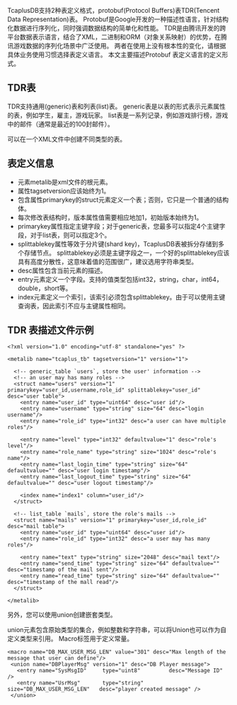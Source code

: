 TcaplusDB支持2种表定义格式，protobuf(Protocol Buffers)表TDR(Tencent Data Representation)表。
Protobuf是Google开发的一种描述性语言，针对结构化数据进行序列化，同时强调数据结构的简单化和性能。
TDR是由腾讯开发的跨平台数据表示语言，结合了XML，二进制和ORM（对象关系映射）的优势，在腾讯游戏数据的序列化场景中广泛使用。
两者在使用上没有根本性的变化，请根据具体业务使用习惯选择表定义语言。
本文主要描述Protobuf 表定义语言的定义形式。

## TDR表

TDR支持通用(generic)表和列表(list)表。 generic表是以表的形式表示元素属性的表，例如学生，雇主，游戏玩家。 list表是一系列记录，例如游戏排行榜，游戏中的邮件（通常是最近的100封邮件）。

可以在一个XML文件中创建不同类型的表。

## 表定义信息
- 元素metalib是xml文件的根元素。
- 属性tagsetversion应该始终为1。
- 包含属性primarykey的struct元素定义一个表；否则，它只是一个普通的结构体。
- 每次修改表结构时，版本属性值需要相应地加1，初始版本始终为1。
- primarykey属性指定主键字段；对于generic表，您最多可以指定4个主键字段，对于list表，则可以指定3个。
- splittablekey属性等效于分片键(shard key)，TcaplusDB表被拆分存储到多个存储节点。 splittablekey必须是主键字段之一，一个好的splittablekey应该具有高度分散性，这意味着值的范围很广，建议选用字符串类型。
- desc属性包含当前元素的描述。
- entry元素定义一个字段。支持的值类型包括int32，string，char，int64，double，short等。
- index元素定义一个索引，该索引必须包含splittablekey。由于可以使用主键查询表，因此索引不应与主键属性相同。

## TDR 表描述文件示例

```
<?xml version="1.0" encoding="utf-8" standalone="yes" ?>
 
<metalib name="tcaplus_tb" tagsetversion="1" version="1">
 
  <!-- generic_table `users`, store the user' information -->
  <!-- an user may has many roles -->
  <struct name="users" version="1" primarykey="user_id,username,role_id" splittablekey="user_id" desc="user table">
    <entry name="user_id" type="uint64" desc="user id"/>
    <entry name="username" type="string" size="64" desc="login username"/>
    <entry name="role_id" type="int32" desc="a user can have multiple roles"/>
 
    <entry name="level" type="int32" defaultvalue="1" desc="role's level"/>
    <entry name="role_name" type="string" size="1024" desc="role's name"/>
    <entry name="last_login_time" type="string" size="64" defaultvalue="" desc="user login timestamp"/>
    <entry name="last_logout_time" type="string" size="64" defaultvalue="" desc="user logout timestamp"/>
 
    <index name="index1" column="user_id"/>
  </struct>
 
  <!-- list_table `mails`, store the role's mails -->
  <struct name="mails" version="1" primarykey="user_id,role_id" desc="mail table">
    <entry name="user_id" type="uint64" desc="user id"/>
    <entry name="role_id" type="int32" desc="a user may has many roles"/>
 
    <entry name="text" type="string" size="2048" desc="mail text"/>
    <entry name="send_time" type="string" size="64" defaultvalue="" desc="timestamp of the mail sent"/>
    <entry name="read_time" type="string" size="64" defaultvalue="" desc="timestamp of the mall read"/>
  </struct>
 
</metalib>
```
另外，您可以使用union创建嵌套类型。

union元素包含原始类型的集合，例如整数和字符串，可以将Union也可以作为自定义类型来引用。
Macro标签用于定义常量。

```
<macro name="DB_MAX_USER_MSG_LEN" value="301" desc="Max length of the message that user can define"/>
 <union name="DBPlayerMsg" version="1" desc="DB Player message">
   <entry name="SysMsgID"     type="uint8"         desc="Message ID" />
   <entry name="UsrMsg"       type="string"        size="DB_MAX_USER_MSG_LEN"   desc="player created message" />
 </union>
```